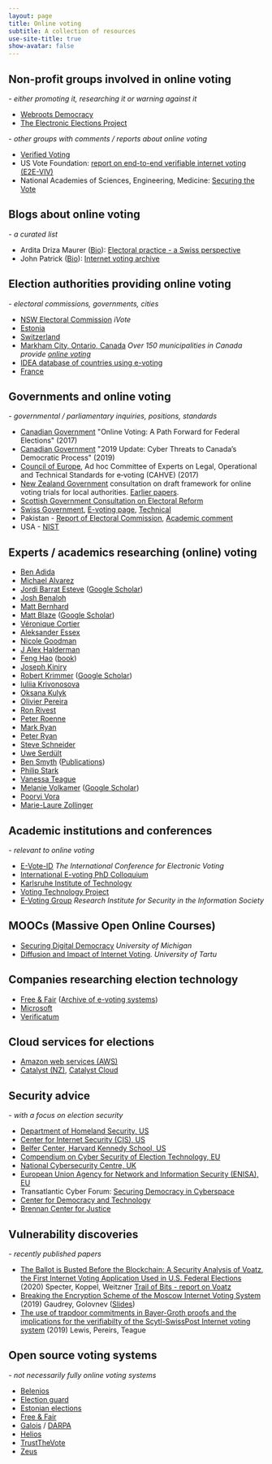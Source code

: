 ```yaml
---
layout: page
title: Online voting
subtitle: A collection of resources
use-site-title: true
show-avatar: false
---
```

## Non-profit groups involved in online voting
*- either promoting it, researching it or warning against it*

* [Webroots Democracy](https://webrootsdemocracy.org/online-voting/)
* [The Electronic Elections Project](https://www.electronicelections.ca)


*- other groups with comments / reports about online voting*
* [Verified Voting](https://www.verifiedvoting.org/resources/internet-voting/)
* US Vote Foundation: [report on end-to-end verifiable internet voting (E2E-VIV)](https://www.usvotefoundation.org/e2e-viv/summary)
* National Academies of Sciences, Engineering, Medicine: [Securing the Vote](https://www.nap.edu/catalog/25120/securing-the-vote-protecting-american-democracy)

## Blogs about online voting
*- a curated list*
* Ardita Driza Maurer ([Bio](http://www.electoralpractice.ch/about/#sthash.LwCSdDDc.dpbs)): [Electoral practice - a Swiss perspective](http://www.electoralpractice.ch)
* John Patrick ([Bio](https://www.johnpatrick.com/profile/long-bio/)): [Internet voting archive](https://www.johnpatrick.com/category/voting/internet-voting/)

## Election authorities providing online voting
*- electoral commissions, governments, cities*
* [NSW Electoral Commission](https://www.ivote.nsw.gov.au) *iVote*
* [Estonia](https://www.valimised.ee/en/internet-voting/internet-voting-estonia)
* [Switzerland](https://www.ch.ch/en/demokratie/voting-online/)
* [Markham City, Ontario, Canada](https://www.markhamvotes.ca/en/voters/how-to-vote-online-.aspx) *Over 150 municipalities in Canada provide [online voting](https://en.wikipedia.org/wiki/2018_Ontario_municipal_elections#Online_voting)*
* [IDEA database of countries using e-voting](https://www.idea.int/advanced-search?th=ICTs%20in%20Elections%20Database&region=&question=)
* [France](https://www.diplomatie.gouv.fr/fr/services-aux-francais/elections/modalites-de-vote/article/vote-par-internet)


## Governments and online voting
*- governmental / parliamentary inquiries, positions, standards*
* [Canadian Government](https://www.canada.ca/en/democratic-institutions/services/reports/online-voting-path-forward-federal-elections.html) "Online Voting: A Path Forward for Federal Elections" (2017) 
* [Canadian Government](http://publications.gc.ca/collections/collection_2019/cstc-csec/D96-2-2019-eng.pdf) "2019 Update: Cyber Threats to Canada’s Democratic Process" (2019)
* [Council of Europe](https://search.coe.int/cm/Pages/result_details.aspx?ObjectID=0900001680726f6f), Ad hoc Committee of Experts on Legal, Operational and Technical Standards for e‑voting (CAHVE) (2017)
* [New Zealand Government](https://www.dia.govt.nz/online-voting-trials-consultation) consultation on draft framework for online voting trials for local authorities.  [Earlier papers](https://www.dia.govt.nz/online-voting).
* [Scottish Government Consultation on Electoral Reform](https://www.gov.scot/publications/electoral-reform-consultation-analysis/pages/8/)
* [Swiss Government](https://www.admin.ch/opc/en/classified-compilation/20132343/index.html), [E-voting page](https://www.bk.admin.ch/bk/en/home/politische-rechte/e-voting.html), [Technical](https://www.bk.admin.ch/dam/bk/en/dokumente/pore/Annex_of_the_Federal_Chancellery_Ordinance_on_Electronic_Voting_V2.0_July_2018.pdf.download.pdf/Annex_of_the_Federal_Chancellery_Ordinance_on_Electronic_Voting_V2.0_July_2018.pdf)
* Pakistan - [Report of Electoral Commission](https://ecp.gov.pk/documents/ivotingreport.pdf), [Academic comment](https://arxiv.org/pdf/1907.07765.pdf)
* USA - [NIST](https://csrc.nist.gov/Topics/Applications/voting)

## Experts / academics researching (online) voting
* [Ben Adida](https://ben.adida.net)
* [Michael Alvarez](http://www.hss.caltech.edu/people/r-m-michael-alvarez)
* [Jordi Barrat Esteve](http://www.cedat.cat/qui-som/directori/62/jordi-barrat-esteve) ([Google Scholar](https://scholar.google.at/citations?user=kEBVhw4hASoC&hl=ca))
* [Josh Benaloh](https://www.microsoft.com/en-us/research/people/benaloh/?from=http%3A%2F%2Fresearch.microsoft.com%2Fen-us%2Fum%2Fpeople%2Fbenaloh%2F#!publications)
* [Matt Bernhard](https://mbernhard.com)
* [Matt Blaze](https://www.law.georgetown.edu/faculty/matt-blaze/) ([Google Scholar](https://scholar.google.co.nz/scholar?as_q=&as_epq=&as_oq=elections+voting&as_eq=&as_occt=any&as_sauthors=%22m+blaze%22&as_publication=&as_ylo=&as_yhi=&hl=en&as_sdt=1%2C5&as_vis=1))
* [Véronique Cortier](https://members.loria.fr/VCortier/)
* [Aleksander Essex](https://whisperlab.org/category/papers/)
* [Nicole Goodman](http://nicolejgoodman.com/publications/)
* [J Alex Halderman](https://jhalderm.com)
* [Feng Hao](https://www.dcs.warwick.ac.uk/~fenghao/) ([book](https://www.dcs.warwick.ac.uk/~fenghao/index.php?page=book))
* [Joseph Kiniry](https://www.scmagazine.com/home/events/reboot-leadership-awards-2019/joseph-kiniry-galois-free-fair/)
* [Robert Krimmer](http://www.robert.krimmer.ee) ([Google Scholar](https://scholar.google.com/citations?hl=en&user=RiUC4u0AAAAJ&view_op=list_works&sortby=pubdate))
* [Iuliia Krivonosova](https://scholar.google.com/citations?user=bPkV3kcAAAAJ&hl=ru)
* [Oksana Kulyk](https://okskulyk.github.io)
* [Olivier Pereira](https://uclouvain.be/crypto/people/show/10)
* [Ron Rivest](http://people.csail.mit.edu/rivest/pubs.html)
* [Peter Roenne](https://wwwen.uni.lu/snt/people/peter_roenne)
* [Mark Ryan](http://www.cs.bham.ac.uk/~mdr/)
* [Peter Ryan](https://wwwfr.uni.lu/recherche/fstm/dcs/membres/peter_y_a_ryan)
* [Steve Schneider](https://www.surrey.ac.uk/people/steve-schneider)
* [Uwe Serdült](https://uweserdult.wordpress.com)
* [Ben Smyth](https://scholar.google.com/citations?user=eGdZckcAAAAJ&hl=en) ([Publications](https://bensmyth.com/publications.php))
* [Philip Stark](https://www.stat.berkeley.edu/~stark/Vote/index.htm)
* [Vanessa Teague](https://people.eng.unimelb.edu.au/vjteague/#research)
* [Melanie Volkamer](https://secuso.aifb.kit.edu/Team_Volkamer.php) ([Google Scholar](https://scholar.google.at/citations?hl=de&user=ve0UJIEAAAAJ&view_op=list_works&sortby=pubdate))
* [Poorvi Vora](https://www2.seas.gwu.edu/~poorvi/Voting.shtml)
* [Marie-Laure Zollinger](https://wwwen.uni.lu/research/fstc/computer_science_and_communications_research_unit/members/marie_laure_zollinger)

## Academic institutions and conferences
*- relevant to online voting* 
* [E-Vote-ID](https://www.e-vote-id.org) *The International Conference for Electronic Voting*
* [International E-voting PhD Colloquium](https://evoting-phd.secuso.org/)
* [Karlsruhe Institute of Technology](https://secuso.aifb.kit.edu/english/104.php)
* [Voting Technology Project](https://www.vote.caltech.edu/about)
* [E-Voting Group](https://e-voting.bfh.ch) *Research Institute for Security in the Information Society*

## MOOCs (Massive Open Online Courses)
* [Securing Digital Democracy](https://www.coursera.org/learn/digital-democracy) *University of Michigan*
* [Diffusion and Impact of Internet Voting](https://moodle.ut.ee/course/view.php?id=4177). *University of Tartu*

## Companies researching election technology
* [Free & Fair](https://freeandfair.us/) ([Archive of e-voting systems](https://github.com/FreeAndFair/evoting-systems))
* [Microsoft](https://blogs.microsoft.com/on-the-issues/2019/09/24/electionguard-available-today-to-enable-secure-verifiable-voting/) <a href="https://github.com/microsoft/ElectionGuard-SDK" ><image height="14px" src="GitHub-Mark-32px.png" /> </a>
* [Verificatum](https://www.verificatum.com)

## Cloud services for elections
* [Amazon web services (AWS)](https://aws.amazon.com/stateandlocal/elections/)
* [Catalyst (NZ)](https://www.catalyst.net.nz/client-work/electoral-commission), [Catalyst Cloud](https://catalystcloud.nz/customers/public-sector/)

## Security advice
*- with a focus on election security*
* [Department of Homeland Security, US](https://www.dhs.gov/publication/election-security-resource-library)
* [Center for Internet Security (CIS), US](https://www.cisecurity.org/ei-isac/)
* [Belfer Center, Harvard Kennedy School, US](https://www.belfercenter.org/publication/state-and-local-election-cybersecurity-playbook)
* [Compendium on Cyber Security of Election Technology, EU](https://www.govcert.cz/en/info/events/2625-compendium-on-cyber-security-of-election-technology/)
* [National Cybersecurity Centre, UK](https://www.ncsc.gov.uk/guidance/local-elections-2019-guidance-for-local-authorities)
* [European Union Agency for Network and Information Security (ENISA), EU](https://www.enisa.europa.eu/publications/enisa-position-papers-and-opinions/election-cybersecurity-challenges-and-opportunities)
* Transatlantic Cyber Forum: [Securing Democracy in Cyberspace](https://www.stiftung-nv.de/sites/default/files/securing_democracy_in_cyberspace.pdf)
* [Center for Democracy and Technology](https://cdt.org/campaign/election-security/)
* [Brennan Center for Justice](https://www.brennancenter.org/our-work/policy-solutions/preparing-cyberattacks-and-technical-failures-guide-election-officials)

## Vulnerability discoveries
*- recently published papers*
* [The Ballot is Busted Before the Blockchain: A Security Analysis of Voatz, the First Internet Voting Application Used in U.S. Federal Elections](https://internetpolicy.mit.edu/wp-content/uploads/2020/02/SecurityAnalysisOfVoatz_Public.pdf) (2020) Specter, Koppel, Weitzner [Trail of Bits - report on Voatz](https://blog.trailofbits.com/2020/03/13/our-full-report-on-the-voatz-mobile-voting-platform/)
* [Breaking the Encryption Scheme of the Moscow Internet Voting System](https://arxiv.org/pdf/1908.05127.pdf) (2019) Gaudrey, Golovnev ([Slides](https://eccworkshop.org/2019/slides/gaudry.pdf))
* [The use of trapdoor commitments in Bayer-Groth proofs and the implications for the verifiabilty of the
Scytl-SwissPost Internet voting system](https://people.eng.unimelb.edu.au/vjteague/UniversalVerifiabilitySwissPost.pdf) (2019) Lewis, Pereirs, Teague

## Open source voting systems
*- not necessarily fully online voting systems*
* [Belenios](http://www.belenios.org)   <a href="https://github.com/glondu/belenios" ><image height="14px" src="GitHub-Mark-32px.png" /></a> <a href="https://gforge.inria.fr/frs/?group_id=5428" ><image height="14px" src="inria-forge.png" /> </a> 
* [Election guard](https://blogs.microsoft.com/on-the-issues/2019/09/24/electionguard-available-today-to-enable-secure-verifiable-voting/) <a href="https://github.com/microsoft/ElectionGuard-SDK" ><image height="14px" src="GitHub-Mark-32px.png" /> </a>
* [Estonian elections](https://www.valimised.ee/en/internet-voting/documents-about-internet-voting) <a href="https://github.com/vvk-ehk/ivxv" ><image height="14px" src="GitHub-Mark-32px.png" /> </a> 
* [Free & Fair](https://freeandfair.us) <a href="https://github.com/FreeAndFair" ><image height="14px" src="GitHub-Mark-32px.png" /> </a> 
* [Galois](https://galois.com) / [DARPA](https://www.darpa.mil) <a href="https://github.com/GaloisInc/BESSPIN-Voting-System-Demonstrator-2019" ><image height="14px" src="GitHub-Mark-32px.png" /> </a> 
* [Helios](https://heliosvoting.org) <a href="https://github.com/benadida/helios-server" ><image height="14px" src="GitHub-Mark-32px.png" /> </a>
* [TrustTheVote](https://trustthevote.org) <a href="https://github.com/TrustTheVote-Project" ><image height="14px" src="GitHub-Mark-32px.png" /> </a> 
* [Zeus](https://zeus.grnet.gr/zeus/)  <a href="https://github.com/grnet/zeus" ><image height="14px" src="GitHub-Mark-32px.png" /> </a>
